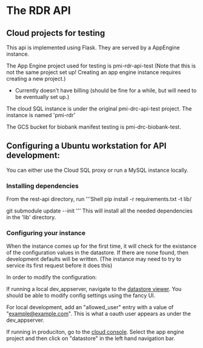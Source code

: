 # The RDR API

## Cloud projects for testing

This api is implemented using Flask. They are served by a AppEngine instance.

The App Engine project used for testing is pmi-rdr-api-test (Note that this is
not the same project set up! Creating an app engine instance requires creating a
new project.)

-   Currently doesn't have billing (should be fine for a while, but will need to
    be eventually set up.)

The cloud SQL instance is under the original pmi-drc-api-test project. The
instance is named 'pmi-rdr'

The GCS bucket for biobank manifest testing is pmi-drc-biobank-test.

## Configuring a Ubuntu workstation for API development:

You can either use the Cloud SQL proxy or run a MySQL instance locally.

### Installing dependencies
From the rest-api directory, run
'''Shell
pip install -r requirements.txt -t lib/

git submodule update --init
'''
This will install all the needed dependencies in the 'lib' directory.

### Configuring your instance

When the instance comes up for the first time, it will check for the existance
of the configuration values in the datastore.  If there are none found, then
development defaults will be written. (The instance may need to try to service
its first request before it does this)

In order to modify the configuration:

If running a local dev_appserver, navigate to the
[datastore viewer](http://localhost:8000/datastore?kind=Config).
You should be able to modify config settings using the fancy UI.

For local development, add an "allowed_user" entry with a value of
"example@example.com".  This is what a oauth user appears as under the
dev_appserver.

If running in produciton, go to the
[cloud console](https://console.cloud.google.com).  Select the app engine
project and then click on "datastore" in the left hand navigation bar.



